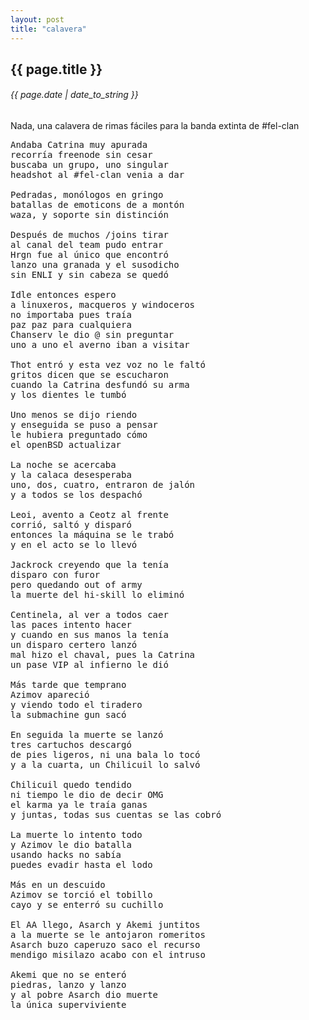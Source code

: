 ```yaml
---
layout: post
title: "calavera"
---
```


## {{ page.title }}

###### {{ page.date | date_to_string }}

Nada, una calavera de rimas fáciles para la banda extinta de #fel-clan

<pre class="lyric">
Andaba Catrina muy apurada
recorría freenode sin cesar
buscaba un grupo, uno singular
headshot al #fel-clan venia a dar

Pedradas, monólogos en gringo
batallas de emoticons de a montón
waza, y soporte sin distinción

Después de muchos /joins tirar
al canal del team pudo entrar
Hrgn fue al único que encontró
lanzo una granada y el susodicho
sin ENLI y sin cabeza se quedó

Idle entonces espero
a linuxeros, macqueros y windoceros
no importaba pues traía
paz paz para cualquiera
Chanserv le dio @ sin preguntar
uno a uno el averno iban a visitar

Thot entró y esta vez voz no le faltó
gritos dicen que se escucharon
cuando la Catrina desfundó su arma
y los dientes le tumbó

Uno menos se dijo riendo
y enseguida se puso a pensar
le hubiera preguntado cómo
el openBSD actualizar

La noche se acercaba
y la calaca desesperaba
uno, dos, cuatro, entraron de jalón
y a todos se los despachó

Leoi, avento a Ceotz al frente
corrió, saltó y disparó
entonces la máquina se le trabó
y en el acto se lo llevó

Jackrock creyendo que la tenía
disparo con furor
pero quedando out of army
la muerte del hi-skill lo eliminó

Centinela, al ver a todos caer
las paces intento hacer
y cuando en sus manos la tenía
un disparo certero lanzó
mal hizo el chaval, pues la Catrina
un pase VIP al infierno le dió

Más tarde que temprano
Azimov apareció
y viendo todo el tiradero
la submachine gun sacó

En seguida la muerte se lanzó
tres cartuchos descargó
de pies ligeros, ni una bala lo tocó
y a la cuarta, un Chilicuil lo salvó

Chilicuil quedo tendido
ni tiempo le dio de decir OMG
el karma ya le traía ganas
y juntas, todas sus cuentas se las cobró

La muerte lo intento todo
y Azimov le dio batalla
usando hacks no sabía
puedes evadir hasta el lodo

Más en un descuido
Azimov se torció el tobillo
cayo y se enterró su cuchillo

El AA llego, Asarch y Akemi juntitos
a la muerte se le antojaron romeritos
Asarch buzo caperuzo saco el recurso
mendigo misilazo acabo con el intruso

Akemi que no se enteró
piedras, lanzo y lanzo
y al pobre Asarch dio muerte
la única superviviente
</pre>

<br>
